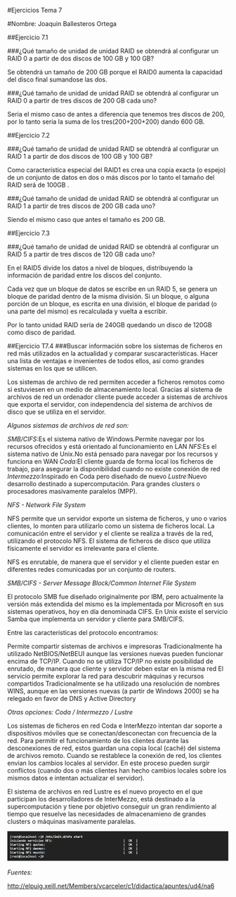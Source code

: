 #Ejercicios Tema 7


#Nombre: Joaquin Ballesteros Ortega


##Ejercicio 7.1

###¿Qué tamaño de unidad de unidad RAID se obtendrá al
configurar un RAID 0 a partir de dos discos de 100 GB y
100 GB? 

Se obtendrá un tamaño de 200 GB porque el RAID0 aumenta la capacidad del disco final sumandose las dos.

###¿Qué tamaño de unidad de unidad RAID se obtendrá al
configurar un RAID 0 a partir de tres discos de 200 GB
cada uno? 

Seria el mismo caso de antes a diferencia que tenemos tres discos de 200, por lo tanto seria la suma de los tres(200+200+200) dando 600 GB.




##Ejercicio 7.2

###¿Qué tamaño de unidad de unidad RAID se obtendrá al configurar un RAID 1 a partir de dos discos de 100 GB y 100 GB? 

Como característica especial del RAID1 es crea una copia exacta (o espejo) de un conjunto de datos en dos o más discos por lo tanto el tamaño del RAID será de 100GB .

###¿Qué tamaño de unidad de unidad RAID se obtendrá al configurar un RAID 1 a partir de tres discos de 200 GB cada uno?

Siendo el mismo caso que antes el tamaño es 200 GB.




##Ejercicio 7.3

###¿Qué tamaño de unidad de unidad RAID se obtendrá al configurar un RAID 5 a partir de tres discos de 120 GB cada uno? 

En el RAID5 divide los datos a nivel de bloques, distribuyendo la
información de paridad entre los discos del conjunto. 

Cada vez que un bloque de datos se escribe en un RAID 5, se
genera un bloque de paridad dentro de la misma división.
Si un bloque, o alguna porción de
un bloque, es escrita en
una división, el bloque de paridad
(o una parte del mismo) es
recalculada y vuelta a escribir. 


Por lo tanto unidad RAID sería de 240GB quedando un disco de 120GB como disco de paridad.



##Ejercicio T7.4
###Buscar información sobre los sistemas de ficheros en red más utilizados en la actualidad y comparar suscaracterísticas. Hacer una lista de ventajas e invenientes de todos ellos, así como grandes sistemas en los que se utilicen. 


Los sistemas de archivo de red permiten acceder a ficheros remotos como si estuviesen en un medio de almacenamiento local. 
Gracias al sistema de archivos de red un ordenador cliente puede acceder a sistemas de archivos que exporta el servidor, con independencia del sistema 
de archivos de disco que se utiliza en el servidor.


*Algunos sistemas de archivos de red son:*


*SMB/CIFS*:Es el sistema nativo de Windows.Permite navegar por los recursos ofrecidos y está orientado al funcionamiento en LAN
*NFS*:Es el sistema nativo de Unix.No está pensado para navegar por los recursos y funciona en WAN
*Coda*:El cliente guarda de forma local los ficheros de trabajo, para asegurar la disponibilidad cuando no existe conexión de red
*Intermezzo*:Inspirado en Coda pero diseñado de nuevo
*Lustre*:Nuevo desarrollo destinado a supercomputación. Para grandes clusters o procesadores masivamente paralelos (MPP).




*NFS - Network File System*

NFS permite que un servidor exporte un sistema de ficheros, y uno o varios clientes, lo monten para utilizarlo como un sistema de ficheros local. La comunicación entre el servidor y el cliente se realiza a través de la red, utilizando el protocolo NFS. El sistema de ficheros de disco que utiliza físicamente el servidor es irrelevante para el cliente.

NFS es enrutable, de manera que el servidor y el cliente pueden estar en diferentes redes comunicadas por un conjunto de routers.



*SMB/CIFS - Server Message Block/Common Internet File System*

El protocolo SMB fue diseñado originalmente por IBM, pero actualmente la versión más extendida del mismo es la implementada por Microsoft en sus sistemas operativos, hoy en día denominada CIFS. En Unix existe el servicio Samba que implementa un servidor y cliente para SMB/CIFS.

Entre las características del protocolo encontramos:

Permite compartir sistemas de archivos e impresoras
Tradicionalmente ha utilizado NetBIOS/NetBEUI aunque las versiones nuevas pueden funcionar encima de TCP/IP. Cuando no se utiliza TCP/IP no existe posibilidad de enrutado, de manera que cliente y servidor deben estar en la misma red
El servicio permite explorar la red para descubrir máquinas y recursos compartidos
Tradicionalmente se ha utilizado una resolución de nombres WINS, aunque en las versiones nuevas (a partir de Windows 2000) se ha relegado en favor de DNS y Active Directory



*Otras opciones: Coda / Intermezzo / Lustre*

Los sistemas de ficheros en red Coda e InterMezzo intentan dar soporte a dispositivos móviles que se conectan/desconectan con frecuencia de la red. Para permitir el funcionamiento de los clientes durante las desconexiones de red, estos guardan una copia local (caché) del sistema de archivos remoto. Cuando se restablece la conexión de red, los clientes envian los cambios locales al servidor. En este proceso pueden surgir conflictos (cuando dos o más clientes han hecho cambios locales sobre los mismos datos e intentan actualizar el servidor).

El sistema de archivos en red Lustre es el nuevo proyecto en el que participan los desarrolladores de InterMezzo, está destinado a la supercomputación y 
tiene por objetivo conseguir un gran rendimiento al tiempo que resuelve las necesidades de almacenamieno de grandes clusters o máquinas masivamente paralelas.



![NFS](https://github.com/joaquinb25/SWAP1516/blob/master/Ejercicios%20de%20cada%20tema/Ejercicios-Tema7/NFS.png)


*Fuentes:*

http://elpuig.xeill.net/Members/vcarceler/c1/didactica/apuntes/ud4/na6

